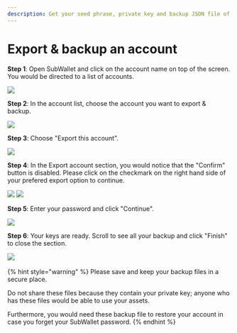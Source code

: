 ```yaml
---
description: Get your seed phrase, private key and backup JSON file of your account
---
```


# Export & backup an account

**Step 1**: Open SubWallet and click on the account name on top of the screen. You would be directed to a list of accounts.

![](<../../.gitbook/assets/image (36) (1) (1) (1).png>)

**Step 2**: In the account list, choose the account you want to export & backup.&#x20;

![](<../../.gitbook/assets/image (31) (1) (1) (1).png>)

**Step 3**: Choose "Export this account".

![](<../../.gitbook/assets/image (1) (5).png>)

**Step 4**: In the Export account section, you would notice that the "Confirm" button is disabled. Please click on the checkmark on the right hand side of your prefered export option to continue. &#x20;

![](<../../.gitbook/assets/image (64) (1) (1) (1).png>) ![](<../../.gitbook/assets/image (12) (2).png>)

**Step 5**: Enter your password and click "Continue".&#x20;

![](<../../.gitbook/assets/image (32) (1) (1) (1).png>)

**Step 6**: Your keys are ready. Scroll to see all your backup and click "Finish" to close the section.&#x20;

![](<../../.gitbook/assets/image (16) (2) (1).png>) <img src="../../.gitbook/assets/image (27) (1) (1) (1).png" alt="" data-size="original">

{% hint style="warning" %}
Please save and keep your backup files in a secure place.&#x20;

Do not share these files because they contain your private key; anyone who has these files would be able to use your assets.

Furthermore, you would need these backup file to restore your account in case you forget your SubWallet password.
{% endhint %}



